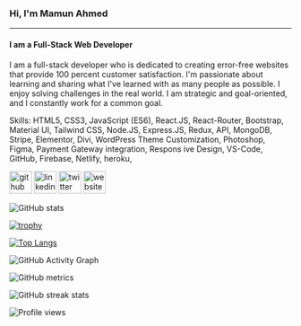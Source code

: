 ### Hi, I'm Mamun Ahmed
---
#### I am a Full-Stack Web Developer
I am a full-stack developer who is dedicated to creating error-free websites that provide 100 percent customer satisfaction. I'm passionate about learning and sharing what I've learned with as many people as possible. I enjoy solving challenges in the real world. I am strategic and goal-oriented, and I constantly work for a common goal.

Skills: HTML5, CSS3, JavaScript (ES6), React.JS, React-Router, Bootstrap, Material UI, Tailwind CSS, Node.JS, Express.JS, Redux, API, MongoDB, Stripe, Elementor, Divi, WordPress Theme Customization, Photoshop, Figma, Payment Gateway integration, Respons ive Design, VS-Code, GitHub, Firebase, Netlify, heroku,



[<img src='https://cdn.jsdelivr.net/npm/simple-icons@3.0.1/icons/github.svg' alt='github' height='40'>](https://github.com/webdmamun)  [<img src='https://cdn.jsdelivr.net/npm/simple-icons@3.0.1/icons/linkedin.svg' alt='linkedin' height='40'>](https://www.linkedin.com/in/webdmamun1/)  [<img src='https://cdn.jsdelivr.net/npm/simple-icons@3.0.1/icons/twitter.svg' alt='twitter' height='40'>](https://twitter.com/webdmamun1)  [<img src='https://cdn.jsdelivr.net/npm/simple-icons@3.0.1/icons/icloud.svg' alt='website' height='40'>](webdmamun.com)  

![GitHub stats](https://github-readme-stats.vercel.app/api?username=webdmamun&theme=synthwave&show_icons=true)

[![trophy](https://github-profile-trophy.vercel.app/?username=webdmamun)](https://github.com/ryo-ma/github-profile-trophy)

[![Top Langs](https://github-readme-stats.vercel.app/api/top-langs/?username=webdmamun)](https://github.com/anuraghazra/github-readme-stats)

![GitHub Activity Graph](https://activity-graph.herokuapp.com/graph?username=webdmamun)  

![GitHub metrics](https://metrics.lecoq.io/webdmamun)  

![GitHub streak stats](https://github-readme-streak-stats.herokuapp.com/?user=webdmamun)  

![Profile views](https://gpvc.arturio.dev/webdmamun)  
